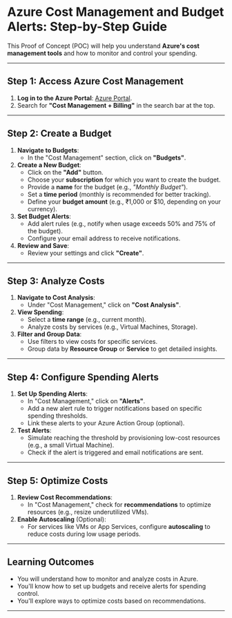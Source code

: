 # Azure Cost Management and Budget Alerts: Step-by-Step Guide

This Proof of Concept (POC) will help you understand **Azure's cost management tools** and how to monitor and control your spending.

---

## Step 1: Access Azure Cost Management
1. **Log in to the Azure Portal**: [Azure Portal](https://portal.azure.com).
2. Search for **"Cost Management + Billing"** in the search bar at the top.

---

## Step 2: Create a Budget
1. **Navigate to Budgets**:
   - In the "Cost Management" section, click on **"Budgets"**.
2. **Create a New Budget**:
   - Click on the **"Add"** button.
   - Choose your **subscription** for which you want to create the budget.
   - Provide a **name** for the budget (e.g., *"Monthly Budget"*).
   - Set a **time period** (monthly is recommended for better tracking).
   - Define your **budget amount** (e.g., ₹1,000 or $10, depending on your currency).
3. **Set Budget Alerts**:
   - Add alert rules (e.g., notify when usage exceeds 50% and 75% of the budget).
   - Configure your email address to receive notifications.
4. **Review and Save**:
   - Review your settings and click **"Create"**.

---

## Step 3: Analyze Costs
1. **Navigate to Cost Analysis**:
   - Under "Cost Management," click on **"Cost Analysis"**.
2. **View Spending**:
   - Select a **time range** (e.g., current month).
   - Analyze costs by services (e.g., Virtual Machines, Storage).
3. **Filter and Group Data**:
   - Use filters to view costs for specific services.
   - Group data by **Resource Group** or **Service** to get detailed insights.

---

## Step 4: Configure Spending Alerts
1. **Set Up Spending Alerts**:
   - In "Cost Management," click on **"Alerts"**.
   - Add a new alert rule to trigger notifications based on specific spending thresholds.
   - Link these alerts to your Azure Action Group (optional).
2. **Test Alerts**:
   - Simulate reaching the threshold by provisioning low-cost resources (e.g., a small Virtual Machine).
   - Check if the alert is triggered and email notifications are sent.

---

## Step 5: Optimize Costs
1. **Review Cost Recommendations**:
   - In "Cost Management," check for **recommendations** to optimize resources (e.g., resize underutilized VMs).
2. **Enable Autoscaling** (Optional):
   - For services like VMs or App Services, configure **autoscaling** to reduce costs during low usage periods.

---

## Learning Outcomes
- You will understand how to monitor and analyze costs in Azure.
- You'll know how to set up budgets and receive alerts for spending control.
- You'll explore ways to optimize costs based on recommendations.

---

